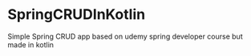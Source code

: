 # SpringCRUDInKotlin
Simple Spring CRUD app based on udemy spring developer course but made in kotlin
